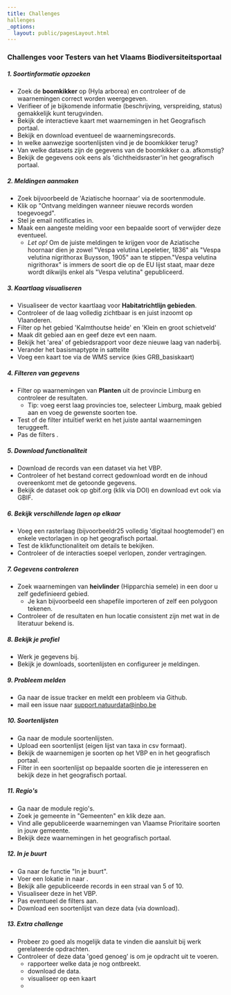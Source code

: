 ```yaml
---
title: Challenges
hallenges
_options:
  layout: public/pagesLayout.html
---
```


### Challenges voor Testers van het Vlaams Biodiversiteitsportaal

##### 1. **Soortinformatie opzoeken**  
   - Zoek de **boomkikker** op (Hyla arborea) en controleer of de waarnemingen correct worden weergegeven.  
   - Verifieer of je bijkomende informatie (beschrijving, verspreiding, status) gemakkelijk kunt terugvinden.
   - Bekijk de interactieve kaart met waarnemingen in het Geografisch portaal.
   - Bekijk en download eventueel de waarnemingsrecords.
   - In welke aanwezige soortenlijsten vind je de boomkikker terug?
   - Van welke datasets zijn de gegevens van de boomkikker o.a. afkomstig?
   - Bekijk de gegevens ook eens als 'dichtheidsraster'in het geografisch portaal.

##### 2. **Meldingen aanmaken**
  - Zoek bijvoorbeeld de 'Aziatische hoornaar' via de soortenmodule.
  - Klik op "Ontvang meldingen wanneer nieuwe records worden toegevoegd".
  - Stel je email notificaties in.
  - Maak een aangeste melding voor een bepaalde soort of verwijder deze eventueel.
    - *Let op!* Om de juiste meldingen te krijgen voor de Aziatische hoornaar dien je zowel "Vespa velutina Lepeletier, 1836" als "Vespa velutina nigrithorax Buysson, 1905" aan te stippen."Vespa velutina nigrithorax" is immers de soort die op de EU lijst staat, maar deze wordt dikwijls enkel als "Vespa velutina" gepubliceerd.

##### 3. **Kaartlaag visualiseren**  
   - Visualiseer de vector kaartlaag voor **Habitatrichtlijn gebieden**.  
   - Controleer of de laag volledig zichtbaar is en juist inzoomt op Vlaanderen.
   - Filter op het gebied 'Kalmthoutse heide' en 'Klein en groot schietveld'
   - Maak dit gebied aan en geef deze evt een naam.
   - Bekijk het 'area' of gebiedsrapport voor deze nieuwe laag van naderbij.
   - Verander het basismaptypte in sattelite
   - Voeg een kaart toe via de WMS service (kies GRB_basiskaart)

##### 4. **Filteren van gegevens**  
   - Filter op waarnemingen van **Planten** uit de provincie Limburg en controleer de resultaten.
	   - Tip: voeg eerst laag provincies toe, selecteer Limburg, maak gebied aan en voeg de gewenste soorten toe.
   - Test of de filter intuïtief werkt en het juiste aantal waarnemingen teruggeeft.
   - Pas de filters .

##### 5. **Download functionaliteit**  
   - Download de records van een dataset via het VBP. 
   - Controleer of het bestand correct gedownload wordt en de inhoud overeenkomt met de getoonde gegevens.
   - Bekijk de dataset ook op gbif.org (klik via DOI) en download evt ook via GBIF.

##### 6. **Bekijk verschillende lagen op elkaar**  
   - Voeg een rasterlaag (bijvoorbeeldr25 volledig 'digitaal hoogtemodel') en enkele vectorlagen in op het geografisch portaal.
   - Test de klikfunctionaliteit om details te bekijken.  
   - Controleer of de interacties soepel verlopen, zonder vertragingen.

##### 7. **Gegevens controleren**  
   - Zoek waarnemingen van **heivlinder** (Hipparchia semele) in een door u zelf gedefinieerd gebied.
	 - Je kan bijvoorbeeld een shapefile importeren of zelf een polygoon tekenen. 
   - Controleer of de resultaten en hun locatie consistent zijn met wat in de literatuur bekend is.

##### 8. **Bekijk je profiel**
   - Werk je gegevens bij.
   - Bekijk je downloads, soortenlijsten en configureer je meldingen.

##### 9. **Probleem melden**  
   - Ga naar de issue tracker en meldt een probleem via Github.
   - mail een issue naar support.natuurdata@inbo.be 
   
##### 10. **Soortenlijsten**  
   - Ga naar de module soortenlijsten.
   - Upload een soortenlijst (eigen lijst van taxa in csv formaat).
   - Bekijk de waarnemigen je soorten op het VBP en in het geografisch portaal.
   - Filter in een soortenlijst op bepaalde soorten die je interesseren en bekijk deze in het geografisch portaal.
   
##### 11. **Regio's**  
   - Ga naar de module regio's.
   - Zoek je gemeente in "Gemeenten" en klik deze aan.
   - Vind alle gepubliceerde waarnemingen van Vlaamse Prioritaire soorten in jouw gemeente.
   - Bekijk deze waarnemingen in het geografisch portaal.
   

##### 12. **In je buurt**  
   - Ga naar de functie "In je buurt".
   - Voer een lokatie in naar .
   - Bekijk alle gepubliceerde records in een straal van 5 of 10.
   - Visualiseer deze in het VBP.
   - Pas eventueel de filters aan.
   - Download een soortenlijst van deze data (via download).
   
##### 13. **Extra challenge**
  - Probeer zo goed als mogelijk data te vinden die aansluit bij werk gerelateerde opdrachten.
  - Controleer of deze data 'goed genoeg' is om je opdracht uit te voeren.
    - rapporteer welke data je nog ontbreekt.
    - download de data.
    - visualiseer op een kaart
    - 
   
   
   
   
   
   
   
   
   
  




